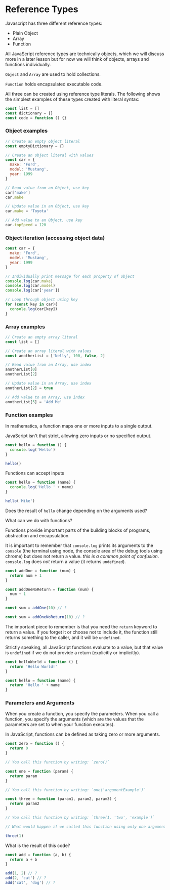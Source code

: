 # Reference Types

Javascript has three different reference types:

- Plain Object
- Array
- Function

All JavaScript reference types are technically objects, which we will discuss more
in a later lesson but for now we will think of objects, arrays and functions individually.

`Object` and `Array` are used to hold collections.

`Function` holds encapsulated executable code.

All three can be created using reference type literals.  The following shows the
simplest examples of these types created with literal syntax:

```js
const list = []
const dictionary = {}
const code = function () {}
```
### Object examples

```js
// Create an empty object literal
const emptyDictionary = {}

// Create an object literal with values
const car = {
  make: 'Ford',
  model: 'Mustang',
  year: 1999
}

// Read value from an Object, use key
car['make']
car.make

// Update value in an Object, use key
car.make = 'Toyota'

// Add value to an Object, use key
car.topSpeed = 120
```
### Object iteration (accessing object data)

```js
const car = {
  make: 'Ford',
  model: 'Mustang',
  year: 1999
}

// Individually print message for each property of object
console.log(car.make)
console.log(car.model)
console.log(car['year'])

// Loop through object using key
for (const key in car){
  console.log(car[key])
}
```

### Array examples

```js
// Create an empty array literal
const list = []

// Create an array literal with values
const anotherList = ['Nelly', 100, false, 2]

// Read value from an Array, use index
anotherList[0]
anotherList[2]

// Update value in an Array, use index
anotherList[2] = true

// Add value to an Array, use index
anotherList[5] = 'Add Me'
```

### Function examples

In mathematics, a function maps one or more inputs to a single output.

JavaScript isn't that strict, allowing zero inputs or no specified output.

```js
const hello = function () {
  console.log('Hello')
}

hello()
```

Functions can accept inputs

```js
const hello = function (name) {
  console.log('Hello ' + name)
}

hello('Mike')
```

Does the result of `hello` change depending on the arguments
used?

What can we do with functions?

Functions provide important parts of the building blocks of programs,
abstraction and encapsulation.

It is important to remember that `console.log` prints its arguments to the
`console` (the terminal using node, the console area of the debug tools using
chrome) but does not return a value. *this is a common point of confusion*.
`console.log` does *not* return a value (it returns `undefined`).

```js
const addOne = function (num) {
  return num + 1
}

const addOneNoReturn = function (num) {
  num + 1
}

const sum = addOne(10) // ?

const sum = addOneNoReturn(10) // ?
```

The important piece to remember is that you need the `return` keyword to return
a value. If you forget it or choose not to include it, the function still
returns something to the caller, and it will be `undefined`.

Strictly speaking, all JavaScript functions evaluate to a value, but that value
is `undefined` if we do not provide a return (explicitly or implicitly).

```js
const helloWorld = function () {
  return 'Hello World!'
}

const hello = function (name) {
  return 'Hello ' + name
}
```

### Parameters and Arguments

When you create a function, you specify the parameters.  When you call a
function, you specify the arguments (which are the values that the parameters
are set to when your function executes).

In JavaScript, functions can be defined as taking zero or more arguments.

```js
const zero = function () {
  return 0
}

// You call this function by writing: `zero()`

const one = function (param) {
  return param
}

// You call this function by writing: `one('argumentExample')`

const three = function (param1, param2, param3) {
  return param2
}

// You call this function by writing: `three(1, 'two', 'example')`

// What would happen if we called this function using only one argument?

three(1)
```

What is the result of this code?

```js
const add = function (a, b) {
  return a + b
}

add(1, 2) // ?
add(2, 'cat') // ?
add('cat', 'dog') // ?
```